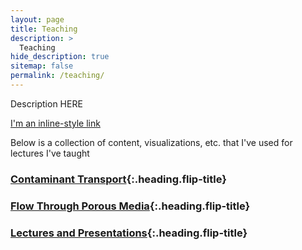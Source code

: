 ```yaml
---
layout: page
title: Teaching
description: >
  Teaching
hide_description: true
sitemap: false
permalink: /teaching/
---
```



Description HERE 



[I'm an inline-style link](/_book/index.html)

Below is a collection of content, visualizations, etc. that I've used for lectures I've taught  

### [Contaminant Transport]{:.heading.flip-title}

### [Flow Through Porous Media]{:.heading.flip-title} 

### [Lectures and Presentations]{:.heading.flip-title} 


[Contaminant Transport]: /_book/intro.html
[Flow Through Porous Media]: /_book/intro.html
[Lectures and Presentations]: /_book/methods.html
